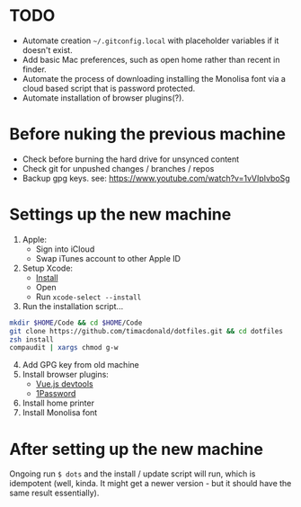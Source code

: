 # TODO

- Automate creation `~/.gitconfig.local` with placeholder variables if it doesn't exist.
- Add basic Mac preferences, such as open home rather than recent in finder.
- Automate the process of downloading installing the Monolisa font via a cloud based script that is password protected.
- Automate installation of browser plugins(?).

# Before nuking the previous machine

- Check before burning the hard drive for unsynced content
- Check git for unpushed changes / branches / repos
- Backup gpg keys. see: https://www.youtube.com/watch?v=1vVIpIvboSg

# Settings up the new machine

1. Apple:
   - Sign into iCloud
   - Swap iTunes account to other Apple ID
2. Setup Xcode:
   - [Install](https://apps.apple.com/au/app/xcode/id497799835?mt=12)
   - Open 
   - Run `xcode-select --install`
3. Run the installation script...
```sh
mkdir $HOME/Code && cd $HOME/Code
git clone https://github.com/timacdonald/dotfiles.git && cd dotfiles
zsh install
compaudit | xargs chmod g-w
```
4. Add GPG key from old machine
5. Install browser plugins:
   - [Vue.js devtools](https://addons.mozilla.org/en-US/firefox/addon/vue-js-devtools/)
   - [1Password](https://1password.com/browsers/firefox/)
6. Install home printer
7. Install Monolisa font

# After setting up the new machine

Ongoing run `$ dots` and the install / update script will run, which is idempotent (well, kinda. It might get a newer version - but it should have the same result essentially).
